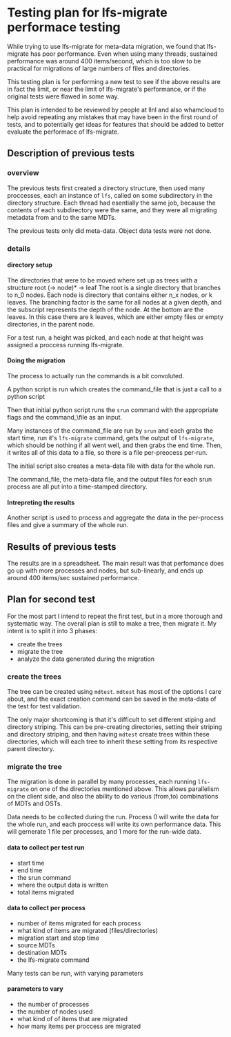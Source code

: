 # Testing plan for lfs-migrate performace testing
While trying to use lfs-migrate for meta-data
migration, we found that lfs-migrate has poor performance.
Even when using many threads, sustained performance was around
400 items/second, which is too slow to be practical for migrations
of large numbers of files and directories.

This testing plan is for performing a new test to see if the above results
are in fact the limit, or near the limit of lfs-migrate's performance,
or if the original tests were flawed in some way.

This plan is intended to be reviewed by people at llnl and also whamcloud
to help avoid repeating any mistakes that may have been in the first round of
tests, and to potentially get ideas for features that should be added to
better evaluate the performace of lfs-migrate.

## Description of previous tests

### overview
The previous tests first created a directory structure, then used many
proccesses, each an instance of `lfs`, called on some subdirectory in the
directory structure. Each thread had esentially the same job, because the
contents of each subdirectory were the same, and they were all migrating
metadata from and to the same MDTs.

The previous tests only did meta-data. Object data tests were not done.

### details
#### directory setup
The directories that were to be moved where set up as trees
with a structure
root (-> node)* -> leaf
The root is a single directory that branches to n\_0 nodes.
Each node is directory that contains either n\_x nodes, or k leaves.
The branching factor is the same for all nodes at a given depth,
and the subscript represents the depth of the node.
At the bottom are the leaves. In this case there are k leaves, which are
either empty files or empty directories, in the parent node.

For a test run, a height was picked, and each node at that height was assigned
a proccess running lfs-migrate.

#### Doing the migration
The process to actually run the commands is a bit convoluted.

A python script is run which creates the command\_file that is just a call
to a python script

Then that initial python script runs the `srun` command with the appropriate
flags and the command_\file as an input.

Many instances of the command\_file are run by `srun` and each grabs the start
time, run it's `lfs-migrate` command, gets the output of `lfs-migrate`, which
should be nothing if all went well, and then grabs the end time.
Then, it writes all of this data to a file, so there is a file per-preocess
per-run.

The initial script also creates a meta-data file with data for the whole run.

The command\_file, the meta-data file, and the output files for each srun
process are all put into a time-stamped directory.

#### Intrepreting the results
Another script is used to process and aggregate the data in the per-process
files and give a summary of the whole run.


## Results of previous tests
The results are in a spreadsheet.
The main result was that perfomance does go up with more
processes and nodes, but sub-linearly, and ends up around
400 items/sec sustained performance.


## Plan for second test
For the most part I intend to repeat the first test, but in
a more thorough and systematic way.
The overall plan is still to make a tree, then migrate it.
My intent is to split it into 3 phases:
- create the trees
- migrate the tree
- analyze the data generated during the migration

### create the trees
The tree can be created using `mdtest`.
`mdtest` has most of the options I care about, and the exact
creation command can be saved in the meta-data of the test
for test validation.

The only major shortcoming is that it's difficult to set different
stiping and directory striping. This can be pre-creating directories,
setting their striping and directory striping, and then having `mdtest`
create trees within these directories, which will each tree to inherit
these setting from its respective parent directory.

### migrate the tree
The migration is done in parallel by many processes, each running
`lfs-migrate` on one of the directories mentioned above.
This allows parallelism on the client side, and also the ability to do
various (from,to) combinations of MDTs and OSTs.

Data needs to be collected during the run. Process 0 will write the data for
the whole run, and each proccess will write its own performance data.
This will gernerate 1 file per processes, and 1 more for the run-wide data.

#### data to collect per test run
- start time
- end time
- the srun command
- where the output data is written
- total items migrated

#### data to collect per process
- number of items migrated for each process
- what kind of items are migrated (files/directories)
- migration start and stop time
- source MDTs
- destination MDTs
- the lfs-migrate command

Many tests can be run, with varying parameters

#### parameters to vary
- the number of processes
- the number of nodes used
- what kind of of items that are migrated
- how many items per proccess are migrated

